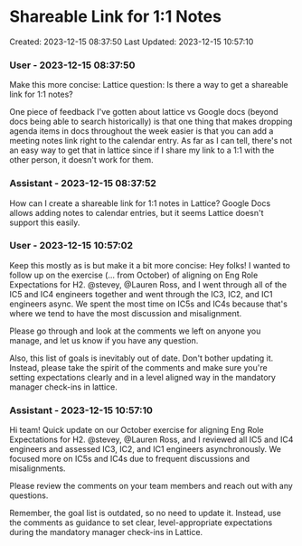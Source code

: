 # Shareable Link for 1:1 Notes

Created: 2023-12-15 08:37:50
Last Updated: 2023-12-15 10:57:10

### User - 2023-12-15 08:37:50

Make this more concise: 
Lattice question: Is there a way to get a shareable link for 1:1 notes? 

One piece of feedback I've gotten about lattice vs Google docs (beyond docs being able to search historically) is that one thing that makes dropping agenda items in docs throughout the week easier is that you can add a meeting notes link right to the calendar entry. As far as I can tell, there's not an easy way to get that in lattice since if I share my link to a 1:1 with the other person, it doesn't work for them. 

### Assistant - 2023-12-15 08:37:52

How can I create a shareable link for 1:1 notes in Lattice? Google Docs allows adding notes to calendar entries, but it seems Lattice doesn't support this easily.

### User - 2023-12-15 10:57:02

Keep this mostly as is but make it a bit more concise:
Hey folks! I wanted to follow up on the exercise (... from October) of aligning on Eng Role Expectations for H2. @stevey, @Lauren Ross, and I went through all of the IC5 and IC4 engineers together and went through the IC3, IC2, and IC1 engineers async. We spent the most time on IC5s and IC4s because that's where we tend to have the most discussion and misalignment. 

Please go through and look at the comments we left on anyone you manage, and let us know if you have any question.

Also, this list of goals is inevitably out of date. Don't bother updating it. Instead, please take the spirit of the comments and make sure you're setting expectations clearly and in a level aligned way in the mandatory manager check-ins in lattice. 

### Assistant - 2023-12-15 10:57:10

Hi team! Quick update on our October exercise for aligning Eng Role Expectations for H2. @stevey, @Lauren Ross, and I reviewed all IC5 and IC4 engineers and assessed IC3, IC2, and IC1 engineers asynchronously. We focused more on IC5s and IC4s due to frequent discussions and misalignments.

Please review the comments on your team members and reach out with any questions.

Remember, the goal list is outdated, so no need to update it. Instead, use the comments as guidance to set clear, level-appropriate expectations during the mandatory manager check-ins in Lattice.

